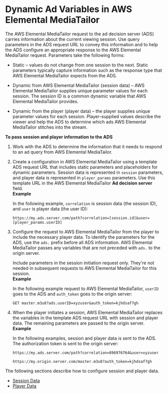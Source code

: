 # Dynamic Ad Variables in AWS Elemental MediaTailor<a name="variables"></a>

The AWS Elemental MediaTailor request to the ad decision server \(ADS\) carries information about the current viewing session\. Use query parameters in the ADS request URL to convey this information and to help the ADS configure an appropriate response to the AWS Elemental MediaTailor request\. Parameters take the following forms:

+ Static – values do not change from one session to the next\. Static parameters typically capture information such as the response type that AWS Elemental MediaTailor expects from the ADS\.

+ Dynamic from AWS Elemental MediaTailor \(session data\) – AWS Elemental MediaTailor supplies unique parameter values for each session\. The session ID is a common dynamic variable that AWS Elemental MediaTailor provides\.

+ Dynamic from the player \(player data\) – the player supplies unique parameter values for each session\. Player\-supplied values describe the viewer and help the ADS to determine which ads AWS Elemental MediaTailor stitches into the stream\.

**To pass session and player information to the ADS**

1. Work with the ADS to determine the information that it needs to respond to an ad query from AWS Elemental MediaTailor\.

1. Create a configuration in AWS Elemental MediaTailor using a template ADS request URL that includes static parameters and placeholders for dynamic parameters\. Session data is represented in `session` parameters, and player data is represented in `player_params` parameters\. Use this template URL in the AWS Elemental MediaTailor **Ad decision server** field\.   
**Example**  

   In the following example, `correlation` is session data \(the session ID\), and `user` is player data \(the user ID\):

   ```
   https://my.ads.server.com/path?correlation=[session.id]&user=[player_params.userID]
   ```

1. Configure the request to AWS Elemental MediaTailor from the player to include the necessary player data\. To identify the parameters for the ADS, use the `ads.` prefix before all ADS information\. AWS Elemental MediaTailor passes any variables that are not preceded with `ads.` to the origin server\. 

   Include parameters in the session initiation request only\. They're not needed in subsequent requests to AWS Elemental MediaTailor for this session\.  
**Example**  

   In the following example request to AWS Elemental MediaTailor, `userID` goes to the ADS and `auth_token` goes to the origin server: 

   ```
   GET master.m3u8?ads.userID=xyzuser&auth_token=kjhdsaf7gh
   ```

1. When the player initiates a session, AWS Elemental MediaTailor replaces the variables in the template ADS request URL with session and player data\. The remaining parameters are passed to the origin server\.  
**Example**  

   In the following examples, session and player data is sent to the ADS\. The authorization token is sent to the origin server:

   ```
   https://my.ads.server.com/path?correlation=896976764&user=xyzuser
   ```

   ```
   https://my.origin.server.com/master.m3u8?auth_token=kjhdsaf7gh
   ```

The following sections describe how to configure session and player data\.


+ [Session Data](variables-session.md)
+ [Player Data](variables-player.md)